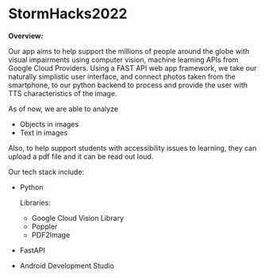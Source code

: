 # StormHacks2022

**Overview:**

Our app aims to help support the millions of people around the globe with visual impairments using computer vision, machine learning APIs from Google Cloud Providers. Using a FAST API web app framework, we take our naturally simplistic user interface, and connect photos taken from the smartphone, to our python backend to process and provide the user with TTS characteristics of the image.

As of now, we are able to analyze
- Objects in images
- Text in images

Also, to help support students with accessibility issues to learning, they can upload a pdf file and it can be read out loud.

Our tech stack include: 

- Python

    Libraries:

    - Google Cloud Vision Library
    - Poppler
    - PDF2Image
    
- FastAPI
- Android Development Studio
